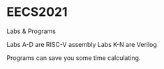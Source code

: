 # EECS2021
Labs &amp; Programs

Labs A-D are RISC-V assembly 
Labs K-N are Verilog 

Programs can save you some time calculating.
